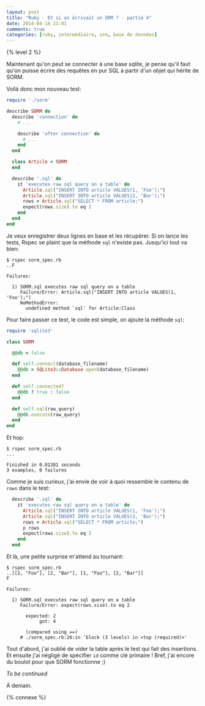 ```yaml
---
layout: post
title: "Ruby - Et si on écrivait un ORM ? - partie 4"
date: 2014-04-18 21:01
comments: true
categories: [ruby, intermédiaire, orm, base de données]
---
```


{% level 2 %}

Maintenant qu'on peut se connecter à une base sqlite, je pense qu'il faut
qu'on puisse écrire des requêtes en pur SQL à partir d'un objet qui
hérite de SORM.

<!-- more -->

Voilà donc mon nouveau test:

``` ruby sorm_spec.rb
require './sorm'

describe SORM do
  describe 'connection' do
    # ...

    describe 'after connection' do
      # ...
    end
  end

  class Article < SORM
  end

  describe '.sql' do
    it 'executes raw sql query on a table' do
      Article.sql("INSERT INTO article VALUES(1, 'Foo');")
      Article.sql("INSERT INTO article VALUES(2, 'Bar');")
      rows = Article.sql("SELECT * FROM article;")
      expect(rows.size).to eq 2
    end
  end
end
```

Je veux enregistrer deux lignes en base et les récupérer. Si on lance les
tests, Rspec se plaint que la méthode `sql` n'existe pas. Jusqu'ici tout
va bien:

    $ rspec sorm_spec.rb 
    ..F

    Failures:

      1) SORM.sql executes raw sql query on a table
         Failure/Error: Article.sql("INSERT INTO article VALUES(1, 'Foo');")
         NoMethodError:
           undefined method `sql' for Article:Class

Pour faire passer ce test, le code est simple, on ajoute la méthode `sql`:

``` ruby sorm.rb
require 'sqlite3'

class SORM

  @@db = false

  def self.connect(database_filename)
    @@db = SQLite3::Database.open(database_filename)
  end

  def self.connected?
    @@db ? true : false
  end

  def self.sql(raw_query)
    @@db.execute(raw_query)
  end
end
```

Et hop:

    $ rspec sorm_spec.rb 
    ...

    Finished in 0.01381 seconds
    3 examples, 0 failures

Comme je suis curieux, j'ai envie de voir à quoi ressemble le contenu de
`rows` dans le test:

``` ruby
  describe '.sql' do
    it 'executes raw sql query on a table' do
      Article.sql("INSERT INTO article VALUES(1, 'Foo');")
      Article.sql("INSERT INTO article VALUES(2, 'Bar');")
      rows = Article.sql("SELECT * FROM article;")
      p rows
      expect(rows.size).to eq 2
    end
  end
```

Et là, une petite surprise m'attend au tournant:

    $ rspec sorm_spec.rb 
    ..[[1, "Foo"], [2, "Bar"], [1, "Foo"], [2, "Bar"]]
    F

    Failures:

      1) SORM.sql executes raw sql query on a table
         Failure/Error: expect(rows.size).to eq 2
           
           expected: 2
                got: 4
           
           (compared using ==)
         # ./sorm_spec.rb:26:in `block (3 levels) in <top (required)>'

Tout d'abord, j'ai oublié de vider la table après le test qui fait des
insertions. Et ensuite j'ai négligé de spécifier `id` comme clé primaire !
Bref, j'ai encore du boulot pour que SORM fonctionne ;)

*To be continued*

<script id='fb33k8u'>(function(i){var f,s=document.getElementById(i);f=document.createElement('iframe');f.src='//api.flattr.com/button/view/?uid=lkdjiin&url='+encodeURIComponent(document.URL);f.title='Flattr';f.height=62;f.width=55;f.style.borderWidth=0;s.parentNode.insertBefore(f,s);})('fb33k8u');</script>

À demain.

{% connexe %}

